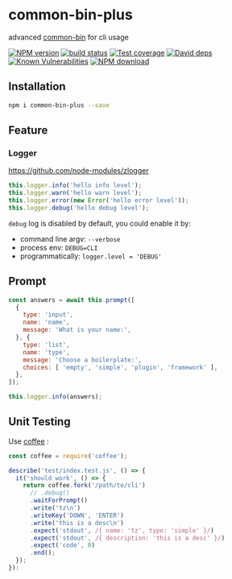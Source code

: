 # common-bin-plus

advanced [common-bin](https://github.com/node-modules/common-bin) for cli usage

[![NPM version][npm-image]][npm-url]
[![build status][travis-image]][travis-url]
[![Test coverage][codecov-image]][codecov-url]
[![David deps][david-image]][david-url]
[![Known Vulnerabilities][snyk-image]][snyk-url]
[![NPM download][download-image]][download-url]

[npm-image]: https://img.shields.io/npm/v/common-bin-plus.svg?style=flat-square
[npm-url]: https://npmjs.org/package/common-bin-plus
[travis-image]: https://img.shields.io/travis/{{org}}/common-bin-plus.svg?style=flat-square
[travis-url]: https://travis-ci.org/{{org}}/common-bin-plus
[codecov-image]: https://codecov.io/gh/{{org}}/common-bin-plus/branch/master/graph/badge.svg
[codecov-url]: https://codecov.io/gh/{{org}}/common-bin-plus
[david-image]: https://img.shields.io/david/{{org}}/common-bin-plus.svg?style=flat-square
[david-url]: https://david-dm.org/{{org}}/common-bin-plus
[snyk-image]: https://snyk.io/test/npm/common-bin-plus/badge.svg?style=flat-square
[snyk-url]: https://snyk.io/test/npm/common-bin-plus
[download-image]: https://img.shields.io/npm/dm/common-bin-plus.svg?style=flat-square
[download-url]: https://npmjs.org/package/common-bin-plus

## Installation

```bash
npm i common-bin-plus --save
```

## Feature

### Logger

https://github.com/node-modules/zlogger

```js
this.logger.info('hello info level');
this.logger.warn('hello warn level');
this.logger.error(new Error('hello error level'));
this.logger.debug('hello debug level');
```

`debug` log is disabled by default, you could enable it by:

- command line argv: `--verbose`
- process env: `DEBUG=CLI`
- programmatically: `logger.level = 'DEBUG'`

## Prompt

```js
const answers = await this.prompt([
  {
    type: 'input',
    name: 'name',
    message: 'What is your name:',
  }, {
    type: 'list',
    name: 'type',
    message: 'Choose a boilerplate:',
    choices: [ 'empty', 'simple', 'plugin', 'framework' ],
  },
]);

this.logger.info(answers);
```

## Unit Testing

Use [coffee](https://github.com/node-modules/coffee) :

```js
const coffee = require('coffee');

describe('test/index.test.js', () => {
  it('should work', () => {
    return coffee.fork('/path/to/cli')
      // .debug()
      .waitForPrompt()
      .write('tz\n')
      .writeKey('DOWN', 'ENTER')
      .write('this is a desc\n')
      .expect('stdout', /{ name: 'tz', type: 'simple' }/)
      .expect('stdout', /{ description: 'this is a desc' }/)
      .expect('code', 0)
      .end();
  });
}):
```